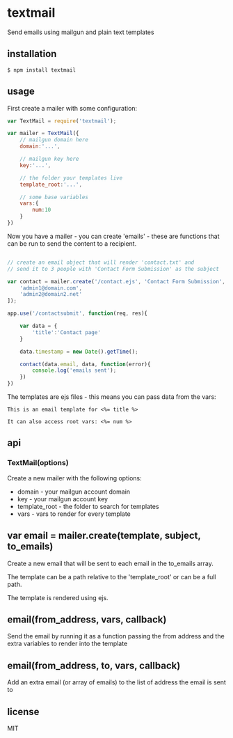 textmail
========

Send emails using mailgun and plain text templates

## installation

```
$ npm install textmail
```

## usage

First create a mailer with some configuration:

```js
var TextMail = require('textmail');

var mailer = TextMail({
	// mailgun domain here
	domain:'...',

	// mailgun key here
	key:'...',

	// the folder your templates live
	template_root:'...',

	// some base variables
	vars:{
		num:10
	}
})
```

Now you have a mailer - you can create 'emails' - these are functions that can be run to send the content to a recipient.

```js

// create an email object that will render 'contact.txt' and 
// send it to 3 people with 'Contact Form Submission' as the subject

var contact = mailer.create('/contact.ejs', 'Contact Form Submission', [
	'admin1@domain.com',
	'admin2@domain2.net'
]);

app.use('/contactsubmit', function(req, res){

	var data = {
		'title':'Contact page'
	}

	data.timestamp = new Date().getTime();

	contact(data.email, data, function(error){
		console.log('emails sent');
	})
})

```

The templates are ejs files - this means you can pass data from the vars:

```
This is an email template for <%= title %>

It can also access root vars: <%= num %>
```

## api

### TextMail(options)

Create a new mailer with the following options:

 * domain - your mailgun account domain
 * key - your mailgun account key
 * template_root - the folder to search for templates
 * vars - vars to render for every template

## var email = mailer.create(template, subject, to_emails)

Create a new email that will be sent to each email in the to_emails array.

The template can be a path relative to the 'template_root' or can be a full path.

The template is rendered using ejs.

## email(from_address, vars, callback)

Send the email by running it as a function passing the from address and the extra variables to render into the template

## email(from_address, to, vars, callback)

Add an extra email (or array of emails) to the list of address the email is sent to

## license

MIT
